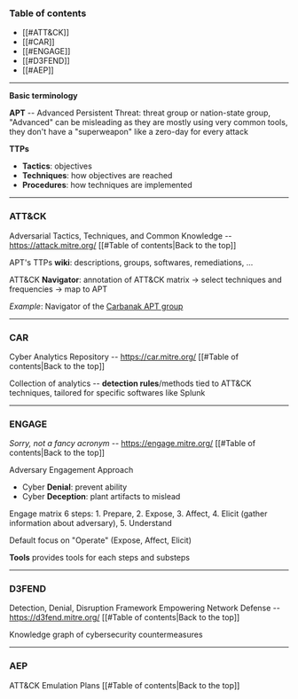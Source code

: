 ### Table of contents
- [[#ATT&CK]]
- [[#CAR]]
- [[#ENGAGE]]
- [[#D3FEND]]
- [[#AEP]]

___
**Basic terminology**

**APT** -- Advanced Persistent Threat: threat group or nation-state group, "Advanced" can be misleading as they are mostly using very common tools, they don't have a "superweapon" like a zero-day for every attack

**TTPs**
- **Tactics**: objectives
- **Techniques**: how objectives are reached
- **Procedures**: how techniques are implemented

___
### ATT&CK
Adversarial Tactics, Techniques, and Common Knowledge -- https://attack.mitre.org/
[[#Table of contents|Back to the top]]

APT's TTPs **wiki**: descriptions, groups, softwares, remediations, ...

ATT&CK **Navigator**: annotation of ATT&CK matrix $\rightarrow$ select techniques and frequencies $\rightarrow$ map to APT

*Example*: Navigator of the [Carbanak APT group](https://mitre-attack.github.io/attack-navigator//#layerURL=https%3A%2F%2Fattack.mitre.org%2Fgroups%2FG0008%2FG0008-enterprise-layer.json)

___
### CAR
Cyber Analytics Repository -- https://car.mitre.org/
[[#Table of contents|Back to the top]]

Collection of analytics -- **detection rules**/methods tied to ATT&CK techniques, tailored for specific softwares like Splunk

___
### ENGAGE
*Sorry, not a fancy acronym* -- https://engage.mitre.org/
[[#Table of contents|Back to the top]]

Adversary Engagement Approach
- Cyber **Denial**: prevent ability
- Cyber **Deception**: plant artifacts to mislead

Engage matrix 6 steps: 1. Prepare, 2. Expose, 3. Affect, 4. Elicit (gather information about adversary), 5. Understand

Default focus on "Operate" (Expose, Affect, Elicit)

**Tools** provides tools for each steps and substeps

___
### D3FEND
Detection, Denial, Disruption Framework Empowering Network Defense -- https://d3fend.mitre.org/
[[#Table of contents|Back to the top]]

Knowledge graph of cybersecurity countermeasures


___
### AEP
ATT&CK Emulation Plans
[[#Table of contents|Back to the top]]

